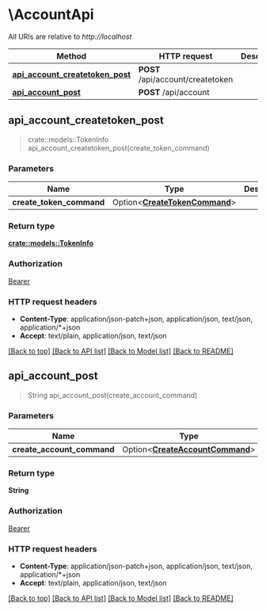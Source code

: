 # \AccountApi

All URIs are relative to *http://localhost*

Method | HTTP request | Description
------------- | ------------- | -------------
[**api_account_createtoken_post**](AccountApi.md#api_account_createtoken_post) | **POST** /api/account/createtoken | 
[**api_account_post**](AccountApi.md#api_account_post) | **POST** /api/account | 



## api_account_createtoken_post

> crate::models::TokenInfo api_account_createtoken_post(create_token_command)


### Parameters


Name | Type | Description  | Required | Notes
------------- | ------------- | ------------- | ------------- | -------------
**create_token_command** | Option<[**CreateTokenCommand**](CreateTokenCommand.md)> |  |  |

### Return type

[**crate::models::TokenInfo**](TokenInfo.md)

### Authorization

[Bearer](../README.md#Bearer)

### HTTP request headers

- **Content-Type**: application/json-patch+json, application/json, text/json, application/*+json
- **Accept**: text/plain, application/json, text/json

[[Back to top]](#) [[Back to API list]](../README.md#documentation-for-api-endpoints) [[Back to Model list]](../README.md#documentation-for-models) [[Back to README]](../README.md)


## api_account_post

> String api_account_post(create_account_command)


### Parameters


Name | Type | Description  | Required | Notes
------------- | ------------- | ------------- | ------------- | -------------
**create_account_command** | Option<[**CreateAccountCommand**](CreateAccountCommand.md)> |  |  |

### Return type

**String**

### Authorization

[Bearer](../README.md#Bearer)

### HTTP request headers

- **Content-Type**: application/json-patch+json, application/json, text/json, application/*+json
- **Accept**: text/plain, application/json, text/json

[[Back to top]](#) [[Back to API list]](../README.md#documentation-for-api-endpoints) [[Back to Model list]](../README.md#documentation-for-models) [[Back to README]](../README.md)

